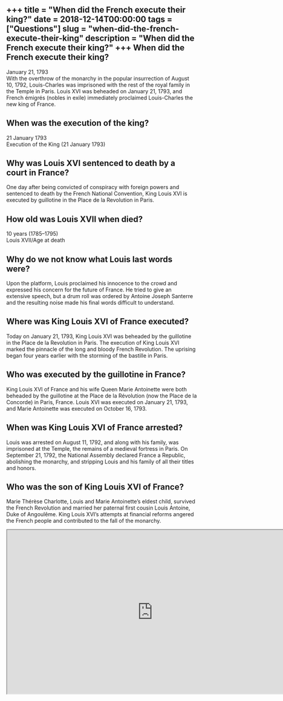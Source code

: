 +++
title = "When did the French execute their king?"
date = 2018-12-14T00:00:00
tags = ["Questions"]
slug = "when-did-the-french-execute-their-king"
description = "When did the French execute their king?"
+++
When did the French execute their king?
---------------------------------------

January 21, 1793  
With the overthrow of the monarchy in the popular insurrection of August 10, 1792, Louis-Charles was imprisoned with the rest of the royal family in the Temple in Paris. Louis XVI was beheaded on January 21, 1793, and French émigrés (nobles in exile) immediately proclaimed Louis-Charles the new king of France.

When was the execution of the king?
-----------------------------------

21 January 1793  
Execution of the King (21 January 1793)

Why was Louis XVI sentenced to death by a court in France?
----------------------------------------------------------

One day after being convicted of conspiracy with foreign powers and sentenced to death by the French National Convention, King Louis XVI is executed by guillotine in the Place de la Revolution in Paris.

How old was Louis XVII when died?
---------------------------------

10 years (1785–1795)  
Louis XVII/Age at death

Why do we not know what Louis last words were?
----------------------------------------------

Upon the platform, Louis proclaimed his innocence to the crowd and expressed his concern for the future of France. He tried to give an extensive speech, but a drum roll was ordered by Antoine Joseph Santerre and the resulting noise made his final words difficult to understand.

Where was King Louis XVI of France executed?
--------------------------------------------

Today on January 21, 1793, King Louis XVI was beheaded by the guillotine in the Place de la Revolution in Paris. The execution of King Louis XVI marked the pinnacle of the long and bloody French Revolution. The uprising began four years earlier with the storming of the bastille in Paris.

Who was executed by the guillotine in France?
---------------------------------------------

King Louis XVI of France and his wife Queen Marie Antoinette were both beheaded by the guillotine at the Place de la Révolution (now the Place de la Concorde) in Paris, France. Louis XVI was executed on January 21, 1793, and Marie Antoinette was executed on October 16, 1793.

When was King Louis XVI of France arrested?
-------------------------------------------

Louis was arrested on August 11, 1792, and along with his family, was imprisoned at the Temple, the remains of a medieval fortress in Paris. On September 21, 1792, the National Assembly declared France a Republic, abolishing the monarchy, and stripping Louis and his family of all their titles and honors.

Who was the son of King Louis XVI of France?
--------------------------------------------

Marie Thérèse Charlotte, Louis and Marie Antoinette’s eldest child, survived the French Revolution and married her paternal first cousin Louis Antoine, Duke of Angoulême. King Louis XVI’s attempts at financial reforms angered the French people and contributed to the fall of the monarchy.

<iframe allow="accelerometer; autoplay; clipboard-write; encrypted-media; gyroscope; picture-in-picture" allowfullscreen="" class="__youtube_prefs__  epyt-is-override  no-lazyload" data-no-lazy="1" data-origheight="433" data-origwidth="770" data-skipgform_ajax_framebjll="" height="433" id="_ytid_95565" loading="lazy" src="https://www.youtube.com/embed/sCeRnbhvSnk?enablejsapi=1&autoplay=0&cc_load_policy=0&cc_lang_pref=&iv_load_policy=1&loop=0&modestbranding=0&rel=1&fs=1&playsinline=0&autohide=2&theme=dark&color=red&controls=1&" title="YouTube player" width="770"></iframe>